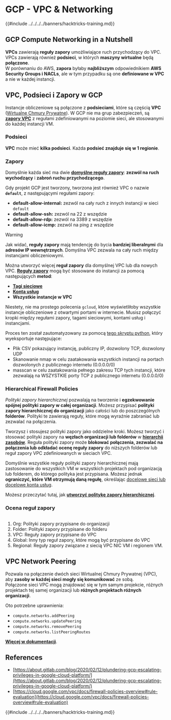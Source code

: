 # GCP - VPC & Networking

{{#include ../../../../banners/hacktricks-training.md}}

## **GCP Compute Networking in a Nutshell**

**VPCs** zawierają **reguły zapory** umożliwiające ruch przychodzący do VPC. VPCs zawierają również **podsieci**, w których **maszyny wirtualne** będą **połączone**.\
W porównaniu do AWS, **zapora** byłaby **najbliższym** odpowiednikiem **AWS** **Security Groups i NACLs**, ale w tym przypadku są one **definiowane w VPC** a nie w każdej instancji.

## **VPC, Podsieci i Zapory w GCP**

Instancje obliczeniowe są połączone z **podsieciami**, które są częścią **VPC** ([Wirtualne Chmury Prywatne](https://cloud.google.com/vpc/docs/vpc)). W GCP nie ma grup zabezpieczeń, są [**zapory VPC**](https://cloud.google.com/vpc/docs/firewalls) z regułami zdefiniowanymi na poziomie sieci, ale stosowanymi do każdej instancji VM.

### Podsieci

**VPC** może mieć **kilka podsieci**. Każda **podsieć znajduje się w 1 regionie**.

### Zapory

Domyślnie każda sieć ma dwie [**domyślne reguły zapory**](https://cloud.google.com/vpc/docs/firewalls#default_firewall_rules): **zezwól na ruch wychodzący** i **zabroń ruchu przychodzącego**.

Gdy projekt GCP jest tworzony, tworzona jest również VPC o nazwie **`default`**, z następującymi regułami zapory:

- **default-allow-internal:** zezwól na cały ruch z innych instancji w sieci `default`
- **default-allow-ssh:** zezwól na 22 z wszędzie
- **default-allow-rdp:** zezwól na 3389 z wszędzie
- **default-allow-icmp:** zezwól na ping z wszędzie

> [!WARNING]
> Jak widać, **reguły zapory** mają tendencję do bycia **bardziej liberalnymi** dla **adresów IP wewnętrznych**. Domyślna VPC zezwala na cały ruch między instancjami obliczeniowymi.

Można utworzyć więcej **reguł zapory** dla domyślnej VPC lub dla nowych VPC. [**Reguły zapory**](https://cloud.google.com/vpc/docs/firewalls) mogą być stosowane do instancji za pomocą następujących **metod**:

- [**Tagi sieciowe**](https://cloud.google.com/vpc/docs/add-remove-network-tags)
- [**Konta usług**](https://cloud.google.com/vpc/docs/firewalls#serviceaccounts)
- **Wszystkie instancje w VPC**

Niestety, nie ma prostego polecenia `gcloud`, które wyświetliłoby wszystkie instancje obliczeniowe z otwartymi portami w internecie. Musisz połączyć kropki między regułami zapory, tagami sieciowymi, kontami usług i instancjami.

Proces ten został zautomatyzowany za pomocą [tego skryptu python](https://gitlab.com/gitlab-com/gl-security/gl-redteam/gcp_firewall_enum), który wyeksportuje następujące:

- Plik CSV pokazujący instancję, publiczny IP, dozwolony TCP, dozwolony UDP
- Skanowanie nmap w celu zaatakowania wszystkich instancji na portach dozwolonych z publicznego internetu (0.0.0.0/0)
- masscan w celu zaatakowania pełnego zakresu TCP tych instancji, które zezwalają na WSZYSTKIE porty TCP z publicznego internetu (0.0.0.0/0)

### Hierarchical Firewall Policies <a href="#hierarchical-firewall-policies" id="hierarchical-firewall-policies"></a>

_Polityki zapory hierarchicznej_ pozwalają na tworzenie i **egzekwowanie spójnej polityki zapory w całej organizacji**. Możesz przypisać **polityki zapory hierarchicznej do organizacji** jako całości lub do poszczególnych **folderów**. Polityki te zawierają reguły, które mogą wyraźnie zabraniać lub zezwalać na połączenia.

Tworzysz i stosujesz polityki zapory jako oddzielne kroki. Możesz tworzyć i stosować polityki zapory na **węzłach organizacji lub folderów** w [**hierarchii zasobów**](https://cloud.google.com/resource-manager/docs/cloud-platform-resource-hierarchy). Reguła polityki zapory może **blokować połączenia, zezwalać na połączenia lub odkładać ocenę reguły zapory** do niższych folderów lub reguł zapory VPC zdefiniowanych w sieciach VPC.

Domyślnie wszystkie reguły polityki zapory hierarchicznej mają zastosowanie do wszystkich VM w wszystkich projektach pod organizacją lub folderem, do którego polityka jest przypisana. Możesz jednak **ograniczyć, które VM otrzymują daną regułę**, określając [docelowe sieci lub docelowe konta usług](https://cloud.google.com/vpc/docs/firewall-policies#targets).

Możesz przeczytać tutaj, jak [**utworzyć politykę zapory hierarchicznej**](https://cloud.google.com/vpc/docs/using-firewall-policies#gcloud).

### Ocena reguł zapory

<figure><img src="../../../../images/image (2) (1) (1).png" alt=""><figcaption></figcaption></figure>

1. Org: Polityki zapory przypisane do organizacji
2. Folder: Polityki zapory przypisane do folderu
3. VPC: Reguły zapory przypisane do VPC
4. Global: Inny typ reguł zapory, które mogą być przypisane do VPC
5. Regional: Reguły zapory związane z siecią VPC NIC VM i regionem VM.

## VPC Network Peering

Pozwala na połączenie dwóch sieci Wirtualnej Chmury Prywatnej (VPC), aby **zasoby w każdej sieci mogły się komunikować** ze sobą.\
Połączone sieci VPC mogą znajdować się w tym samym projekcie, różnych projektach tej samej organizacji lub **różnych projektach różnych organizacji**.

Oto potrzebne uprawnienia:

- `compute.networks.addPeering`
- `compute.networks.updatePeering`
- `compute.networks.removePeering`
- `compute.networks.listPeeringRoutes`

[**Więcej w dokumentacji**](https://cloud.google.com/vpc/docs/vpc-peering).

## References

- [https://about.gitlab.com/blog/2020/02/12/plundering-gcp-escalating-privileges-in-google-cloud-platform/](https://about.gitlab.com/blog/2020/02/12/plundering-gcp-escalating-privileges-in-google-cloud-platform/)
- [https://cloud.google.com/vpc/docs/firewall-policies-overview#rule-evaluation](https://cloud.google.com/vpc/docs/firewall-policies-overview#rule-evaluation)

{{#include ../../../../banners/hacktricks-training.md}}
